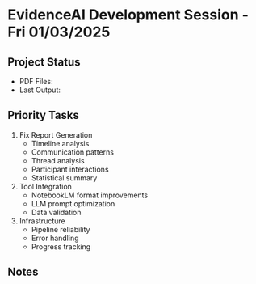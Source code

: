 # EvidenceAI Development Session - Fri 01/03/2025 
## Project Status 
- PDF Files: 
- Last Output: 
## Priority Tasks 
1. Fix Report Generation 
   - Timeline analysis 
   - Communication patterns 
   - Thread analysis 
   - Participant interactions 
   - Statistical summary 
2. Tool Integration 
   - NotebookLM format improvements 
   - LLM prompt optimization 
   - Data validation 
3. Infrastructure 
   - Pipeline reliability 
   - Error handling 
   - Progress tracking 
## Notes 
